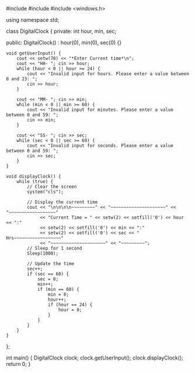 #include <iostream>
#include <iomanip>
#include <windows.h>

using namespace std;

class DigitalClock {
private:
    int hour, min, sec;

public:
    DigitalClock() : hour(0), min(0), sec(0) {}

    void getUserInput() {
        cout << setw(70) << "*Enter Current time*\n";
        cout << "HH- "; cin >> hour;
        while (hour < 0 || hour >= 24) {
            cout << "Invalid input for hours. Please enter a value between 0 and 23: ";
            cin >> hour;
        }

        cout << "MM- "; cin >> min;
        while (min < 0 || min >= 60) {
            cout << "Invalid input for minutes. Please enter a value between 0 and 59: ";
            cin >> min;
        }

        cout << "SS- "; cin >> sec;
        while (sec < 0 || sec >= 60) {
            cout << "Invalid input for seconds. Please enter a value between 0 and 59: ";
            cin >> sec;
        }
    }

    void displayClock() {
        while (true) {
            // Clear the screen
            system("cls");

            // Display the current time
            cout << "\n\n\n\n~~~~~~~~~" << "~~~~~~~~~~~~~~~~~~~~~" << "~~~~~~~~~~~~~~~~~~"
                 << "Current Time = " << setw(2) << setfill('0') << hour << ":"
                 << setw(2) << setfill('0') << min << ":"
                 << setw(2) << setfill('0') << sec << " Hrs~~~~~~~~~~~~~~~~~~"
                 << "~~~~~~~~~~~~~~~~~~~~~" << "~~~~~~~~~";
            // Sleep for 1 second
            Sleep(1000);

            // Update the time
            sec++;
            if (sec == 60) {
                sec = 0;
                min++;
                if (min == 60) {
                    min = 0;
                    hour++;
                    if (hour == 24) {
                        hour = 0;
                    }
                }
            }
        }
    }
};

int main() {
    DigitalClock clock;
    clock.getUserInput();
    clock.displayClock();
    return 0;
}

